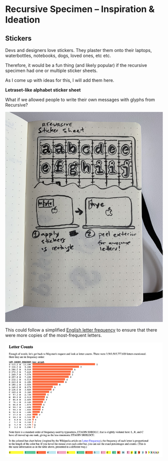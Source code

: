 # Recursive Specimen – Inspiration & Ideation

## Stickers

Devs and designers love stickers. They plaster them onto their laptops, waterbottles, notebooks, dogs, loved ones, etc etc.

Therefore, it would be a fun thing (and likely popular) if the recursive specimen had one or multiple sticker sheets.

As I come up with ideas for this, I will add them here.

**Letraset-like alphabet sticker sheet**

What if we allowed people to write their own messages with glyphs from Recursive?

![sketch of alphabet sticker idea](assets/IMG_0410.jpg)

This could follow a simplified [English letter frequency](https://norvig.com/mayzner.html) to ensure that there were more copies of the most-frequent letters.

![](assets/2019-05-10-16-45-31.png)
